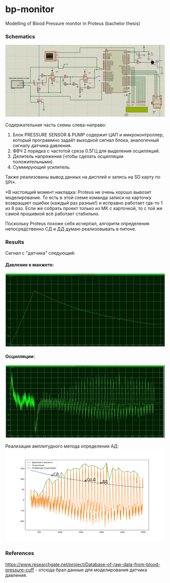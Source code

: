# bp-monitor
Modelling of Blood Pressure monitor in Proteus (bachelor thesis)


### Schematics
![sch](https://github.com/iam28th/bp-monitor/blob/master/img/Schematics.jpg)
 
Содержательная часть схемы слева-направо:
 1. Блок PRESSURE SENSOR & PUMP содержит ЦАП и микроконтроллер, который программно задаёт выходной сигнал блока, аналогичный сигналу датчика давления.
 2. ФВЧ 2 порядка с частотой среза 0.5ГЦ для выделения осцилляций.
 3. Делитель напряжения (чтобы сделать осцилляции положительными).
 4. Суммирующий усилитель.

Также реализованы вывод данных на дисплей и запись на SD карту по SPI*.

\*В настоящий момент накладка: Proteus не очень хорошо вывозит моделирование. То есть в этой схеме команда записи на карточку возвращает ошибки (каждый раз разные!) и исправно работает где-то 1 из 8 раз. Если же собрать проект только из МК с карточкой, то с той же самой прошивкой всё работает стабильно.

Поскольку Proteus похоже себя исчерпал, алгоритм определения непосредственно СД и ДД думаю реализовывать в питоне. 

### Results

Сигнал с "датчика" следующий:

#### Давление в манжете:
![cuff](https://github.com/iam28th/bp-monitor/blob/master/img/PlotCuffPressure.jpg)

#### Осцилляции:
![osc](https://github.com/iam28th/bp-monitor/blob/master/img/PlotOscillations.jpg)

Реализация амплитудного метода определения АД:
![ampl](https://github.com/iam28th/bp-monitor/blob/master/img/amplitude_method.jpg)

### References

https://www.researchgate.net/project/Database-of-raw-data-from-blood-pressure-cuff - отсюда брал данные для моделирования датчика давления.
